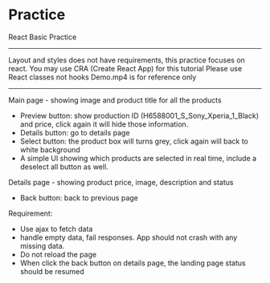 # Practice
React Basic Practice


*****
Layout and styles does not have requirements, this practice focuses on react.
You may use CRA (Create React App) for this tutorial
Please use React classes not hooks
Demo.mp4 is for reference only
*****

Main page - showing image and product title for all the products
- Preview button: show production ID (H6588001_S_Sony_Xperia_1_Black) and price, click again it will hide those information.
- Details button: go to details page
- Select button:  the product box will turns grey, click again will back to white background
- A simple UI showing which products are selected in real time, include a deselect all button as well.

Details page - showing product price, image, description and status
- Back button: back to previous page

Requirement:
- Use ajax to fetch data
- handle empty data, fail responses. App should not crash with any missing data.
- Do not reload the page
- When click the back button on details page, the landing page status should be resumed
